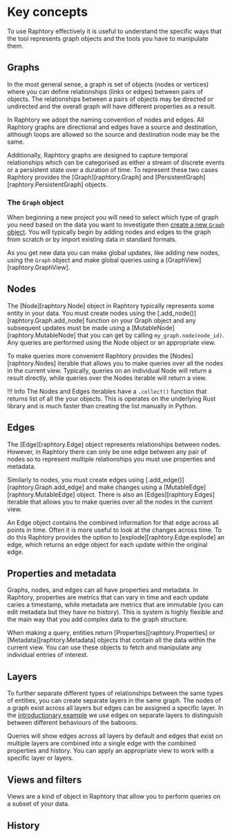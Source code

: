 # Key concepts

To use Raphtory effectively it is useful to understand the specific ways that the tool represents graph objects and the tools you have to manipulate them.

## Graphs

In the most general sense, a graph is set of objects (nodes or vertices) where you can define relationships (links or edges) between pairs of objects. The relationships between a pairs of objects may be directed or undirected and the overall graph will have different properties as a result.

In Raphtory we adopt the naming convention of nodes and edges. All Raphtory graphs are directional and edges have a source and destination, although loops are allowed so the source and destination node may be the same.

Additionally, Raphtory graphs are designed to capture temporal relationships which can be categorised as either a stream of discrete events or a persistent state over a duration of time. To represent these two cases Raphtory provides the [Graph][raphtory.Graph] and [PersistentGraph][raphtory.PersistentGraph] objects.

### The `Graph` object

When beginning a new project you will need to select which type of graph you need based on the data you want to investigate then [create a new `Graph` object](../ingestion/1_intro.md). You will typically begin by adding nodes and edges to the graph from scratch or by import existing data in standard formats.

As you get new data you can make global updates, like adding new nodes, using the `Graph` object and make global queries using a [GraphView][raphtory.GraphView].

## Nodes

The [Node][raphtory.Node] object in Raphtory typically represents some entity in your data. You must create nodes using the [.add_node()][raphtory.Graph.add_node] function on your Graph object and any subsequent updates must be made using a [MutableNode][raphtory.MutableNode] that you can get by calling `my_graph.node(node_id)`. Any queries are performed using the Node object or an appropriate view.

To make queries more convenient Raphtory provides the [Nodes][raphtory.Nodes] iterable that allows you to make queries over all the nodes in the current view. Typically, queries on an individual Node will return a result directly, while queries over the Nodes iterable will return a view.

!!! Info
    The Nodes and Edges iterables have a `.collect()` function that returns list of all the your objects. This is operates on the underlying Rust library and is much faster than creating the list manually in Python.

## Edges

The [Edge][raphtory.Edge] object represents relationships between nodes. However, in Raphtory there can only be one edge between any pair of nodes so to represent multiple relationships you must use properties and metadata.

Similarly to nodes, you must create edges using [.add_edge()][raphtory.Graph.add_edge] and make changes using a [MutableEdge][raphtory.MutableEdge] object. There is also an [Edges][raphtory.Edges] iterable that allows you to make queries over all the nodes in the current view.

An Edge object contains the combined information for that edge across all points in time. Often it is more useful to look at the changes across time. To do this Raphtory provides the option to [explode][raphtory.Edge.explode] an edge, which returns an edge object for each update within the original edge.

## Properties and metadata

Graphs, nodes, and edges can all have properties and metadata. In Raphtory, properties are metrics that can vary in time and each update caries a timestamp, while metadata are metrics that are immutable (you can edit metadata but they have no history). This is system is highly flexible and the main way that you add complex data to the graph structure.

When making a query, entities return [Properties][raphtory.Properties] or [Metadata][raphtory.Metadata] objects that contain all the data within the current view. You can use these objects to fetch and manipulate any individual entries of interest.

## Layers

To further separate different types of relationships between the same types of entities, you can create separate layers in the same graph. The nodes of a graph exist across all layers but edges can be assigned a specific layer. In the [introductionary example](1_intro.md) we use edges on separate layers to distinguish between different behaviours of the baboons.

Queries will show edges across all layers by default and edges that exist on multiple layers are combined into a single edge with the combined properties and history. You can apply an appropriate view to work with a specific layer or layers.

## Views and filters

Views are a kind of object in Raphtory that allow you to perform queries on a subset of your data. 


## History
